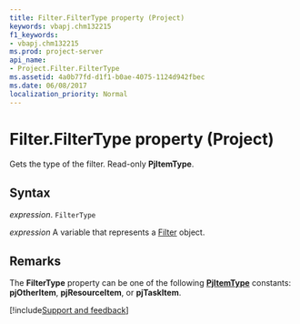 ```yaml
---
title: Filter.FilterType property (Project)
keywords: vbapj.chm132215
f1_keywords:
- vbapj.chm132215
ms.prod: project-server
api_name:
- Project.Filter.FilterType
ms.assetid: 4a0b77fd-d1f1-b0ae-4075-1124d942fbec
ms.date: 06/08/2017
localization_priority: Normal
---
```



# Filter.FilterType property (Project)

Gets the type of the filter. Read-only  **PjItemType**.


## Syntax

_expression_. `FilterType`

_expression_ A variable that represents a [Filter](./Project.Filter.md) object.


## Remarks

The  **FilterType** property can be one of the following **[PjItemType](Project.PjItemType.md)** constants: **pjOtherItem**, **pjResourceItem**, or **pjTaskItem**.

[!include[Support and feedback](~/includes/feedback-boilerplate.md)]